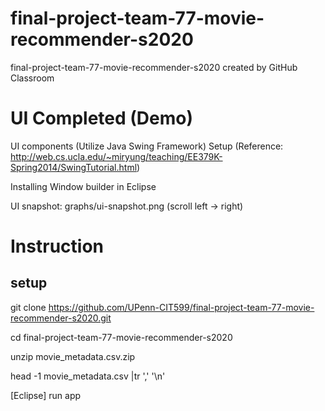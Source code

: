 # final-project-team-77-movie-recommender-s2020
final-project-team-77-movie-recommender-s2020 created by GitHub Classroom

# UI Completed (Demo)
UI components (Utilize Java Swing Framework)
Setup (Reference: http://web.cs.ucla.edu/~miryung/teaching/EE379K-Spring2014/SwingTutorial.html)

Installing Window builder in Eclipse

UI snapshot: graphs/ui-snapshot.png (scroll left -> right)

# Instruction
## setup
git clone https://github.com/UPenn-CIT599/final-project-team-77-movie-recommender-s2020.git

cd final-project-team-77-movie-recommender-s2020

unzip movie_metadata.csv.zip

head -1 movie_metadata.csv |tr ',' '\n'

[Eclipse] run app
